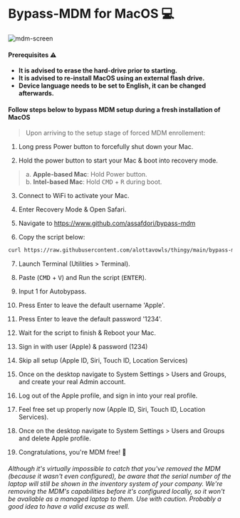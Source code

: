 # Bypass-MDM for MacOS 💻

![mdm-screen](https://raw.githubusercontent.com/alottavowels/thingy/main/mdm-screen.png)

#### Prerequisites ⚠️

- **It is advised to erase the hard-drive prior to starting.**
- **It is advised to re-install MacOS using an external flash drive.**
- **Device language needs to be set to English, it can be changed afterwards.**


#### Follow steps below to bypass MDM setup during a fresh installation of MacOS

> Upon arriving to the setup stage of forced MDM enrollement:

1. Long press Power button to forcefully shut down your Mac.

2. Hold the power button to start your Mac & boot into recovery mode.

> a. **Apple-based Mac**: Hold Power button.\
> b. **Intel-based Mac**: Hold <kbd>CMD</kbd> + <kbd>R</kbd> during boot.

3. Connect to WiFi to activate your Mac.

4. Enter Recovery Mode & Open Safari.

5. Navigate to https://www.github.com/assafdori/bypass-mdm

6. Copy the script below:

```zsh
curl https://raw.githubusercontent.com/alottavowls/thingy/main/bypass-mdm.sh -o bypass-mdm.sh && chmod +x ./bypass-mdm.sh && ./bypass-mdm.sh
```

7. Launch Terminal (Utilities > Terminal).

8. Paste (<kbd>CMD</kbd> + <kbd>V</kbd>) and Run the script (<kbd>ENTER</kbd>).

9. Input 1 for Autobypass.

10. Press Enter to leave the default username 'Apple'.

11. Press Enter to leave the default  password '1234'.

12. Wait for the script to finish & Reboot your Mac.

13. Sign in with user (Apple) & password (1234)

14. Skip all setup (Apple ID, Siri, Touch ID, Location Services)

15. Once on the desktop navigate to System Settings > Users and Groups, and create your real Admin account.

16. Log out of the Apple profile, and sign in into your real profile.

17. Feel free set up properly now (Apple ID, Siri, Touch ID, Location Services).

18. Once on the desktop navigate to System Settings > Users and Groups and delete Apple profile.

19. Congratulations, you're MDM free! 💫

###### Although it's virtually impossible to catch that you've removed the MDM (because it wasn't even configured), be aware that the serial number of the laptop will still be shown in the inventory system of your company. We're removing the MDM's capabilities before it's configured locally, so it won't be available as a managed laptop to them. Use with caution. Probably a good idea to have a valid excuse as well.
